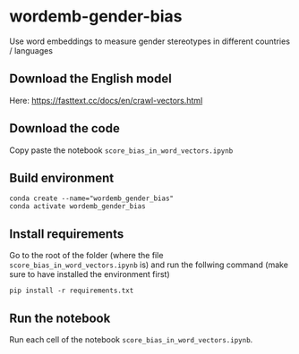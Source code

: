 # wordemb-gender-bias
Use word embeddings to measure gender stereotypes in different countries / languages

## Download the English model 

Here: https://fasttext.cc/docs/en/crawl-vectors.html

## Download the code

Copy paste the notebook `score_bias_in_word_vectors.ipynb`

## Build environment

```
conda create --name="wordemb_gender_bias"
conda activate wordemb_gender_bias
```

## Install requirements

Go to the root of the folder (where the file `score_bias_in_word_vectors.ipynb` is)
and run the follwing command (make sure to have installed the environment first)

```
pip install -r requirements.txt
```

## Run the notebook

Run each cell of the notebook `score_bias_in_word_vectors.ipynb`. 
